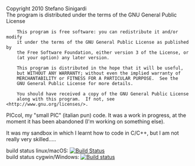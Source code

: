 Copyright 2010 Stefano Sinigardi   
The program is distributed under the terms of the GNU General Public License 

```
    This program is free software: you can redistribute it and/or modify
    it under the terms of the GNU General Public License as published by
    the Free Software Foundation, either version 3 of the License, or
    (at your option) any later version.

    This program is distributed in the hope that it will be useful,
    but WITHOUT ANY WARRANTY; without even the implied warranty of
    MERCHANTABILITY or FITNESS FOR A PARTICULAR PURPOSE.  See the
    GNU General Public License for more details.

    You should have received a copy of the GNU General Public License
    along with this program.  If not, see <http://www.gnu.org/licenses/>.
```

PICcol, my "small PIC" (italian pun) code.
It was a work in progress, at the moment it has been abandoned (I'm working on something else).

It was my sandbox in which I learnt how to code in C/C++, but I am not really very skilled.....

build status linux/macOS: [![Build Status](https://travis-ci.org/cenit/PICcol.svg?branch=master)](https://travis-ci.org/cenit/PICcol)   
build status cygwin/Windows: [![Build status](https://ci.appveyor.com/api/projects/status/pn2qadn52gy10e39?svg=true)](https://ci.appveyor.com/project/cenit/piccol)

